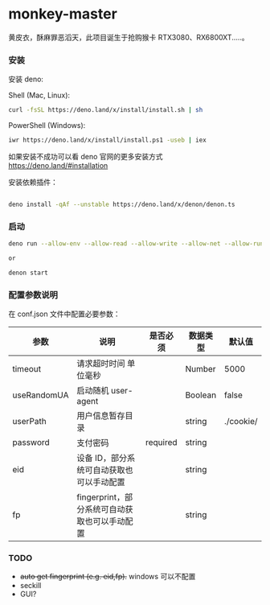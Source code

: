 # monkey-master

黄皮衣，酥麻罪恶滔天，此项目诞生于抢购猴卡 RTX3080、RX6800XT.....。

### 安装

安装 deno:

Shell (Mac, Linux):

```bash
curl -fsSL https://deno.land/x/install/install.sh | sh
```

PowerShell (Windows):

```bash
iwr https://deno.land/x/install/install.ps1 -useb | iex
```

如果安装不成功可以看 deno 官网的更多安装方式
https://deno.land/#installation

安装依赖插件：

```bash

deno install -qAf --unstable https://deno.land/x/denon/denon.ts
```

### 启动

```bash
deno run --allow-env --allow-read --allow-write --allow-net --allow-run --allow-plugin --unstable --no-check index.js

or

denon start
```

### 配置参数说明

在 conf.json 文件中配置必要参数：

| 参数        | 说明                                          | 是否必须 | 数据类型 | 默认值    |
| ----------- | --------------------------------------------- | -------- | -------- | --------- |
| timeout     | 请求超时时间 单位毫秒                         |          | Number   | 5000      |
| useRandomUA | 启动随机 user-agent                           |          | Boolean  | false     |
| userPath    | 用户信息暂存目录                              |          | string   | ./cookie/ |
| password    | 支付密码                                      | required | string   |           |
| eid         | 设备 ID，部分系统可自动获取也可以手动配置     |          | string   |           |
| fp          | fingerprint，部分系统可自动获取也可以手动配置 |          | string   |           |

### TODO

-   ~~auto get fingerprint (e.g. eid,fp).~~ windows 可以不配置
-   seckill
-   GUI?
